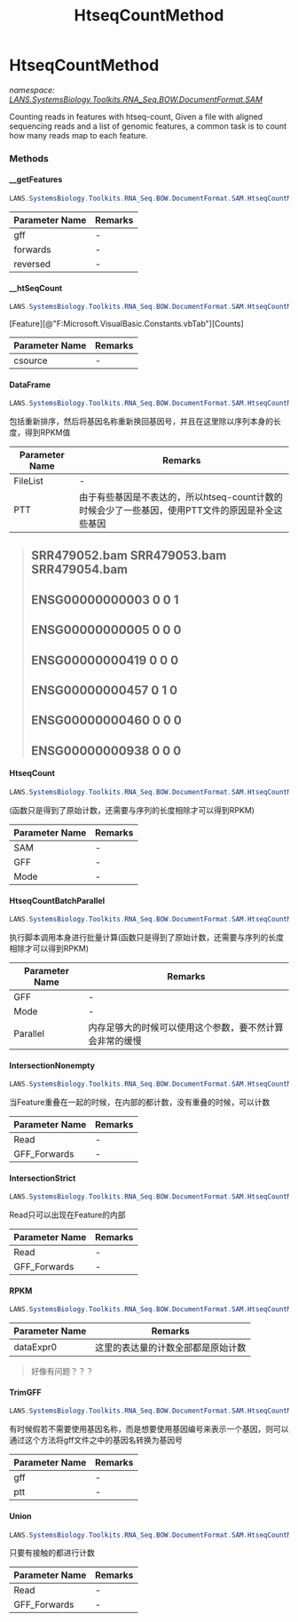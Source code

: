 ﻿---
title: HtseqCountMethod
---

# HtseqCountMethod
_namespace: [LANS.SystemsBiology.Toolkits.RNA_Seq.BOW.DocumentFormat.SAM](N-LANS.SystemsBiology.Toolkits.RNA_Seq.BOW.DocumentFormat.SAM.html)_

Counting reads in features with htseq-count, Given a file with aligned sequencing reads and a list of genomic features, a common task is to count how many reads map 
 to each feature.

### Methods

#### __getFeatures
```csharp
LANS.SystemsBiology.Toolkits.RNA_Seq.BOW.DocumentFormat.SAM.HtseqCountMethod.__getFeatures(LANS.SystemsBiology.Assembly.NCBI.GenBank.TabularFormat.GFF,LANS.SystemsBiology.Assembly.NCBI.GenBank.TabularFormat.Feature[]@,LANS.SystemsBiology.Assembly.NCBI.GenBank.TabularFormat.Feature[]@,LANS.SystemsBiology.Assembly.NCBI.GenBank.TabularFormat.FeatureKeys.Features)
```


|Parameter Name|Remarks|
|--------------|-------|
|gff|-|
|forwards|-|
|reversed|-|


#### __htSeqCount
```csharp
LANS.SystemsBiology.Toolkits.RNA_Seq.BOW.DocumentFormat.SAM.HtseqCountMethod.__htSeqCount(System.Collections.Generic.IEnumerable{LANS.SystemsBiology.Assembly.NCBI.GenBank.TabularFormat.Feature[]},LANS.SystemsBiology.Assembly.NCBI.GenBank.TabularFormat.Feature[],LANS.SystemsBiology.Assembly.NCBI.GenBank.TabularFormat.Feature[])
```
[Feature][@"F:Microsoft.VisualBasic.Constants.vbTab"][Counts]

|Parameter Name|Remarks|
|--------------|-------|
|csource|-|


#### DataFrame
```csharp
LANS.SystemsBiology.Toolkits.RNA_Seq.BOW.DocumentFormat.SAM.HtseqCountMethod.DataFrame(System.Collections.Generic.IEnumerable{System.String},LANS.SystemsBiology.Assembly.NCBI.GenBank.TabularFormat.PTT,System.Boolean)
```
包括重新排序，然后将基因名称重新换回基因号，并且在这里除以序列本身的长度，得到RPKM值

|Parameter Name|Remarks|
|--------------|-------|
|FileList|-|
|PTT|由于有些基因是不表达的，所以htseq-count计数的时候会少了一些基因，使用PTT文件的原因是补全这些基因|

> 
>  ##                 SRR479052.bam SRR479053.bam SRR479054.bam
>  ## ENSG00000000003      0             0              1
>  ## ENSG00000000005      0             0              0
>  ## ENSG00000000419      0             0              0
>  ## ENSG00000000457      0             1              0
>  ## ENSG00000000460      0             0              0
>  ## ENSG00000000938      0             0              0
>  

#### HtseqCount
```csharp
LANS.SystemsBiology.Toolkits.RNA_Seq.BOW.DocumentFormat.SAM.HtseqCountMethod.HtseqCount(System.String,System.String,System.String,System.Boolean,LANS.SystemsBiology.Assembly.NCBI.GenBank.TabularFormat.FeatureKeys.Features)
```
(函数只是得到了原始计数，还需要与序列的长度相除才可以得到RPKM)

|Parameter Name|Remarks|
|--------------|-------|
|SAM|-|
|GFF|-|
|Mode|-|


#### HtseqCountBatchParallel
```csharp
LANS.SystemsBiology.Toolkits.RNA_Seq.BOW.DocumentFormat.SAM.HtseqCountMethod.HtseqCountBatchParallel(System.String,System.String,System.String,System.String,System.Boolean,System.Boolean)
```
执行脚本调用本身进行批量计算(函数只是得到了原始计数，还需要与序列的长度相除才可以得到RPKM)

|Parameter Name|Remarks|
|--------------|-------|
|GFF|-|
|Mode|-|
|Parallel|内存足够大的时候可以使用这个参数，要不然计算会非常的缓慢|


#### IntersectionNonempty
```csharp
LANS.SystemsBiology.Toolkits.RNA_Seq.BOW.DocumentFormat.SAM.HtseqCountMethod.IntersectionNonempty(LANS.SystemsBiology.Toolkits.RNA_Seq.BOW.DocumentFormat.SAM.DocumentElements.AlignmentReads,LANS.SystemsBiology.Assembly.NCBI.GenBank.TabularFormat.Feature[],LANS.SystemsBiology.Assembly.NCBI.GenBank.TabularFormat.Feature[])
```
当Feature重叠在一起的时候，在内部的都计数，没有重叠的时候，可以计数

|Parameter Name|Remarks|
|--------------|-------|
|Read|-|
|GFF_Forwards|-|


#### IntersectionStrict
```csharp
LANS.SystemsBiology.Toolkits.RNA_Seq.BOW.DocumentFormat.SAM.HtseqCountMethod.IntersectionStrict(LANS.SystemsBiology.Toolkits.RNA_Seq.BOW.DocumentFormat.SAM.DocumentElements.AlignmentReads,LANS.SystemsBiology.Assembly.NCBI.GenBank.TabularFormat.Feature[],LANS.SystemsBiology.Assembly.NCBI.GenBank.TabularFormat.Feature[])
```
Read只可以出现在Feature的内部

|Parameter Name|Remarks|
|--------------|-------|
|Read|-|
|GFF_Forwards|-|


#### RPKM
```csharp
LANS.SystemsBiology.Toolkits.RNA_Seq.BOW.DocumentFormat.SAM.HtseqCountMethod.RPKM(System.Collections.Generic.IEnumerable{LANS.SystemsBiology.Toolkits.RNA_Seq.BOW.DocumentFormat.SAM.HtseqCountMethod.CountResult},LANS.SystemsBiology.Assembly.NCBI.GenBank.TabularFormat.GFF)
```


|Parameter Name|Remarks|
|--------------|-------|
|dataExpr0|这里的表达量的计数全部都是原始计数|

> 好像有问题？？？

#### TrimGFF
```csharp
LANS.SystemsBiology.Toolkits.RNA_Seq.BOW.DocumentFormat.SAM.HtseqCountMethod.TrimGFF(LANS.SystemsBiology.Assembly.NCBI.GenBank.TabularFormat.GFF,LANS.SystemsBiology.Assembly.NCBI.GenBank.TabularFormat.PTT)
```
有时候假若不需要使用基因名称，而是想要使用基因编号来表示一个基因，则可以通过这个方法将gff文件之中的基因名转换为基因号

|Parameter Name|Remarks|
|--------------|-------|
|gff|-|
|ptt|-|


#### Union
```csharp
LANS.SystemsBiology.Toolkits.RNA_Seq.BOW.DocumentFormat.SAM.HtseqCountMethod.Union(LANS.SystemsBiology.Toolkits.RNA_Seq.BOW.DocumentFormat.SAM.DocumentElements.AlignmentReads,LANS.SystemsBiology.Assembly.NCBI.GenBank.TabularFormat.Feature[],LANS.SystemsBiology.Assembly.NCBI.GenBank.TabularFormat.Feature[])
```
只要有接触的都进行计数

|Parameter Name|Remarks|
|--------------|-------|
|Read|-|
|GFF_Forwards|-|





